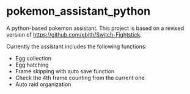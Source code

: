# pokemon_assistant_python

A python-based pokemon assistant. 
This project is based on a revised version of https://github.com/ebith/Switch-Fightstick.

Currently the assistant includes the following functions:
- Egg collection
- Egg hatching
- Frame skipping with auto save function
- Check the 4th frame counting from the current one
- Auto raid organization
